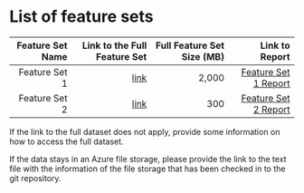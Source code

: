 # List of feature sets
|  Feature Set Name | Link to the Full Feature Set   | Full Feature Set Size (MB)  | Link to Report |
| ---:| ---: | ---: | ---: |
| Feature Set 1 | [link](link/to/feature/set1) | 2,000 | [Feature Set 1 Report](link/to/report1)|
| Feature Set 2 | [link](link/to/feature/set2) | 300 | [Feature Set 2 Report](link/to/report2)|

If the link to the full dataset does not apply, provide some information on how to access the full dataset.

If the data stays in an Azure file storage, please provide the link to the text file with the information of the file storage that has been checked in to the git repository.
